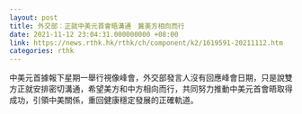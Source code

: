 ```yaml
---
layout: post
title: 外交部︰正就中美元首會晤溝通　冀美方相向而行
date: 2021-11-12 23:04:31.000000000 +08:00
link: https://news.rthk.hk/rthk/ch/component/k2/1619591-20211112.htm
categories: rthk
---
```


中美元首據報下星期一舉行視像峰會，外交部發言人沒有回應峰會日期，只是說雙方正就安排密切溝通，希望美方和中方相向而行，共同努力推動中美元首會晤取得成功，引領中美關係，重回健康穩定發展的正確軌道。
